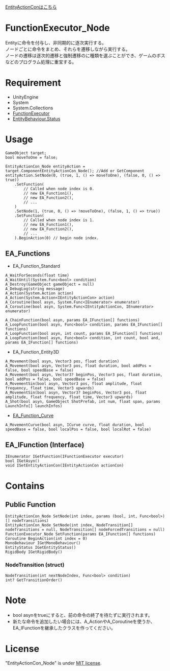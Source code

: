 [EntityActionConはこちら](/README.md)
# FunctionExecutor_Node

Entityに命令を付与し、非同期的に逐次実行する。\
ノードごとに命令をまとめ、それらを遷移しながら実行する。\
ノードの遷移は逐次的遷移と強制遷移のに種類を選ぶことができ、ゲームのボスなどのプログラム処理に重宝する。

<!--# DEMO

-->


# Requirement

* UnityEngine
* System
* System.Collections
* [FunctionExecutor](https://github.com/kuritaro1122/FunctionExecutor)
* [EntityBehaviour.Status](https://github.com/kuritaro1122/EntityStatus)

# Usage

```
GameObject target;
bool moveToOne = false;

EntityActionCon_Node entityAction = target.ComponentEntityActionCon_Node(); //Add or GetComponent
entityAction.SetNode(0, (true, 1, () => moveToOne), (false, 0, () => true))
    .SetFunction(
        // Called when node index is 0.
        // new EA_Function1(),
        // new EA_Function2(),
        // ...
    )
    .SetNode(1, (true, 0, () => !moveToOne), (false, 1, () => true))
    .SetFunction(
        // Called when node index is 1.
        // new EA_Function1(),
        // new EA_Function2(),
        // ...
    ).BeginAction(0) // begin node index.
```

## EA_Functions
* EA_Function_Standard
```
A_WaitForSeconds(float time)
A_WaitUntil(System.Func<bool> condition)
A_Destroy(GameObject gameObject = null)
A_DebugLog(string message)
A_Action(System.Action action)
A_Action(System.Action<IEntityActionCon> action)
A_Coroutine(bool asyn, System.Func<IEnumerator> enumerator)
A_Coroutine(bool asyn, System.Func<IEntityActionCon, IEnumerator> enumerator)

A_ChainFunction(bool asyn, params EA_IFunction[] functions)
A_LoopFunction(bool asyn, Func<bool> condition, params EA_IFunction[] functions)
A_LoopFunction(bool asyn, int count, params EA_IFunction[] functions)
A_LoopFunction(bool asyn, Func<bool> condition, int count, bool and, params EA_IFunction[] functions)
```
* EA_Function_Entity3D
```
A_Movement(bool asyn, Vector3 pos, float duration)
A_Movement(bool asyn, Vector3 pos, float duration, bool addPos = false, bool speedBase = false)
A_Movement(bool asyn, Vector3? beginPos, Vector3 pos, float duration, bool addPos = false, bool speedBase = false)
A_MovementSin(bool asyn, Vector3 pos, float amplitude, float frequency, float time, Vector3 upwards)
A_MovementSin(bool asyn, Vector3? beginPos, Vector3 pos, float amplitude, float frequency, float time, Vector3 upwards)
A_Shot(bool asyn, GameObject ShotPrefab, int num, float span, params LaunchInfo[] launchInfos)
```
* [EA_Function_Curve]()
```
A_MovementCurve(bool asyn, ICurve curve, float duration, bool speedBase = false, bool localPos = false, bool localRot = false)
```

## EA_IFunction (Interface)
```
IEnumerator IGetFunction(IFunctionExecutor executor)
bool IGetAsyn()
void ISetEntityActionCon(IEntityActionCon actionCon)
```

# Contains

<!--## Inspector

-->

## Public Function
```
EntityActionCon_Node SetNode(int index, params (bool, int, Func<bool>)[] nodeTransitions)
EntityActionCon_Node SetNode(int index, NodeTransition[] nodeTransitions = null, NodeTransition[] nodeForcedTransitions = null)
FunctionExecutor_Node SetFunction(params EA_IFunction[] functions)
Coroutine BeginAction(int index = 0)
MonoBehaviour IGetMonoBehaviour()
EntityStatus IGetEntityStatus()
RigidBody IGetRigidBody()
```
### NodeTransition (struct)
```
NodeTransition(int nextNodeIndex, Func<bool> condition)
int? GetTransitionOrder()
```

# Note
* bool asynをtrueにすると、前の命令の終了を待たずに実行されます。
* 新たな命令を追加したい場合には、A_ActionやA_Coroutineを使うか、EA_IFunctionを継承したクラスを作ってください。

# License
"EntityActionCon_Node" is under [MIT license](https://en.wikipedia.org/wiki/MIT_License).
